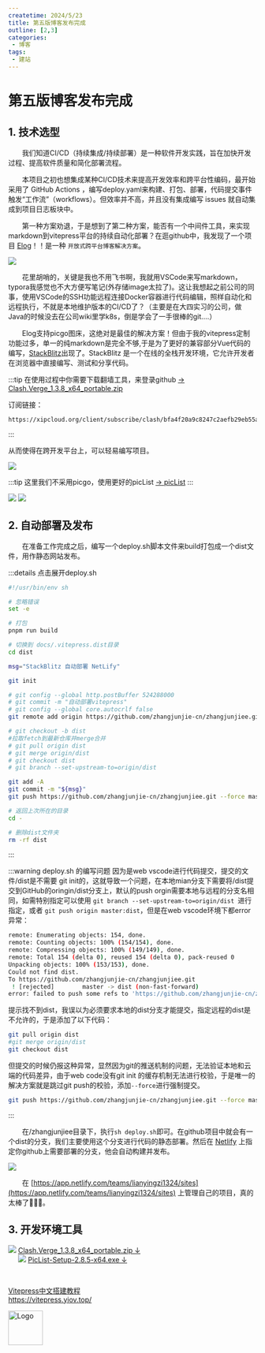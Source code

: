 ```yaml
---
createtime: 2024/5/23
title: 第五版博客发布完成
outline: [2,3]
categories:
 - 博客
tags:
 - 建站
---
```

# 第五版博客发布完成

## 1. 技术选型
&emsp;&emsp;我们知道CI/CD（持续集成/持续部署）是一种软件开发实践，旨在加快开发过程、提高软件质量和简化部署流程。

&emsp;&emsp;本项目之初也想集成某种CI/CD技术来提高开发效率和跨平台性编码，最开始采用了 GitHub Actions ，编写deploy.yaml来构建、打包、部署，代码提交事件触发“工作流”（workflows）。但效率并不高，并且没有集成编写 issues 就自动集成到项目日志板块中。

&emsp;&emsp;第一种方案劝退，于是想到了第二种方案，能否有一个中间件工具，来实现markdown到vitepress平台的持续自动化部署？在逛github中，我发现了一个项目 <u>[Elog](https://elog.1874.cool/)</u>！！是一种 `开放式跨平台博客解决方案`。

<img src="https://gitee.com/zhangjunjiee/article-images/raw/master/images/202405232221241.png"/>

&emsp;&emsp;花里胡哨的，关键是我也不用飞书啊，我就用VSCode来写markdown，typora我感觉也不大方便写笔记(外存储image太拉了)。这让我想起之前公司的同事，使用VSCode的SSH功能远程连接Docker容器进行代码编辑，照样自动化和远程执行，不就是本地维护版本的CI/CD了？（主要是在大四实习的公司，做Java的时候没去在公司wiki里学k8s，倒是学会了一手很棒的git....）

&emsp;&emsp;Elog支持picgo图床，这绝对是最佳的解决方案！但由于我的vitepress定制功能过多，单一的纯markdown是完全不够,于是为了更好的兼容部分Vue代码的编写，<u>[StackBlitz](https://stackblitz.com/)</u>出现了。StackBlitz 是一个在线的全栈开发环境，它允许开发者在浏览器中直接编写、测试和分享代码。

:::tip 在使用过程中你需要下载翻墙工具，来登录github
[-> Clash.Verge_1.3.8_x64_portable.zip](https://github.com/zzzgydi/clash-verge/releases/download/v1.3.8/Clash.Verge_1.3.8_x64_portable.zip)

订阅链接：
```md:no-line-numbers
https://xipcloud.org/client/subscribe/clash/bfa4f20a9c8247c2aefb29eb55a99546
```

:::

从而使得在跨开发平台上，可以轻易编写项目。

<img src="https://gitee.com/zhangjunjiee/article-images/raw/master/images/202405232348538.png"/>

:::tip 这里我们不采用picgo，使用更好的picList
[-> picList](https://release.piclist.cn/latest/PicList-Setup-2.8.5-x64.exe)
:::

<img src="https://gitee.com/zhangjunjiee/article-images/raw/master/images/202405232351658.png"/>
<img src="https://gitee.com/zhangjunjiee/article-images/raw/master/images/202405240011762.png"/>

## 2. 自动部署及发布

&emsp;&emsp;在准备工作完成之后，编写一个deploy.sh脚本文件来build打包成一个dist文件，用作静态网站发布。

:::details 点击展开deploy.sh
```sh
#!/usr/bin/env sh

# 忽略错误
set -e

# 打包
pnpm run build

# 切换到 docs/.vitepress.dist目录
cd dist

msg="StackBlitz 自动部署 NetLify"

git init

# git config --global http.postBuffer 524288000
# git commit -m "自动部署vitepress"
# git config --global core.autocrlf false
git remote add origin https://github.com/zhangjunjie-cn/zhangjunjiee.git

# git checkout -b dist
#拉取fetch到最新仓库并merge合并
# git pull origin dist
# git merge origin/dist 
# git checkout dist 
# git branch --set-upstream-to=origin/dist  

git add -A
git commit -m "${msg}"
git push https://github.com/zhangjunjie-cn/zhangjunjiee.git --force master:dist 

# 返回上次所在的目录
cd -

# 删除dist文件夹
rm -rf dist
```
:::

:::warning deploy.sh 的编写问题
因为是web vscode进行代码提交，提交的文件/dist是不需要 git init的，这就导致一个问题，在本地mian分支下需要将/dist提交到GitHub的oringin/dist分支上，默认的push orgin需要本地与远程的分支名相同，如需特别指定可以使用 `git branch --set-upstream-to=origin/dist `进行指定，或者 `git push origin master:dist`，但是在web vscode环境下都error异常：


```sh
remote: Enumerating objects: 154, done.
remote: Counting objects: 100% (154/154), done.
remote: Compressing objects: 100% (149/149), done.
remote: Total 154 (delta 0), reused 154 (delta 0), pack-reused 0
Unpacking objects: 100% (153/153), done.
Could not find dist.
To https://github.com/zhangjunjie-cn/zhangjunjiee.git
 ! [rejected]        master -> dist (non-fast-forward)
error: failed to push some refs to 'https://github.com/zhangjunjie-cn/zhangjunjiee.git'
```


提示找不到dist，我误以为必须要求本地的dist分支才能提交，指定远程的dist是不允许的，于是添加了以下代码：
```sh
git pull origin dist
#git merge origin/dist 
git checkout dist 
```
但提交的时候仍报这种异常，显然因为git的推送机制的问题，无法验证本地和云端的代码差异，由于web code没有git init 的缓存机制无法进行校验，于是唯一的解决方案就是跳过git push的校验，添加`--force`进行强制提交。
```sh
git push https://github.com/zhangjunjie-cn/zhangjunjiee.git --force master:dist 
```
:::

&emsp;&emsp;在/zhangjunjiee目录下，执行`sh deploy.sh`即可。在github项目中就会有一个dist的分支，我们主要使用这个分支进行代码的静态部署。然后在 <u>[Netlify](https://app.netlify.com/start)</u> 上指定你github上需要部署的分支，他会自动构建并发布。


<img src="https://gitee.com/zhangjunjiee/article-images/raw/master/images/202405232359957.png"/>

&emsp;&emsp;在 <u>[https://app.netlify.com/teams/lianyingzi1324/sites](https://app.netlify.com/teams/lianyingzi1324/sites)</u> 上管理自己的项目，真的太棒了🥳🎉🎉。


## 3. 开发环境工具

<div style="width:320px;float:left;" >
<img src="https://gitee.com/zhangjunjiee/article-images/raw/master/images/202405261607705.png"/>
<NCard>
<a href="https://github.com/zzzgydi/clash-verge/releases/download/v1.3.8/Clash.Verge_1.3.8_x64_portable.zip" target="_blank">Clash.Verge_1.3.8_x64_portable.zip ↓</a>
</NCard>
</div>

<div style="width:320px;float:left;margin-left:20px;margin-bottom:30px" >
<img src="https://gitee.com/zhangjunjiee/article-images/raw/master/images/202405261607705.png"/>
<NCard>
<a href="https://release.piclist.cn/latest/PicList-Setup-2.8.5-x64.exe" target="_blank">PicList-Setup-2.8.5-x64.exe ↓</a>
</NCard>
</div>


<div class="linkcard" style="clear:both">
  <a href="https://vitepress.yiov.top/" target="_blank">
    <p class="description">Vitepress中文搭建教程<br><span>https://vitepress.yiov.top/</span></p>
    <div class="logo">
        <img alt="Logo" width="70px" height="70px" src="https://gitee.com/zhangjunjiee/article-images/raw/master/images/202405051433983.jpg" />
    </div>
  </a>
</div>


